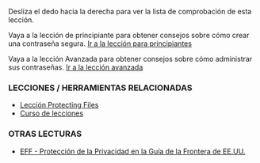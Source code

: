 [Title]: # (¿Y ahora qué?)
[Order]: # (12)

Desliza el dedo hacia la derecha para ver la lista de comprobación de esta lección.

Vaya a la lección de principiante para obtener consejos sobre cómo crear una contraseña segura.
[Ir a la lección para principiantes](umbrella://lesson/passwords/0)

Vaya a la lección Avanzada para obtener consejos sobre cómo administrar sus contraseñas.
[Ir a la lección avanzada](umbrella://lesson/passwords/1)

### LECCIONES / HERRAMIENTAS RELACIONADAS
*	[Lección Protecting Files](umbrella://lesson/protect-files)
*	[Curso de lecciones](umbrella://lesson/journeys)

### OTRAS LECTURAS
*	[EFF - Protección de la Privacidad en la Guía de la Frontera de EE.UU.](https://www.eff.org/wp/defending-privacy-us-border-guide-travelers-carrying-digital-devices)